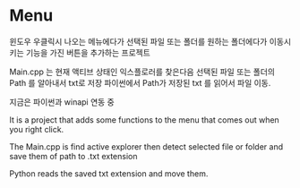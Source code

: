 # Menu


윈도우 우클릭시 나오는 메뉴에다가 선택된 파일 또는 폴더를 원하는 폴더에다가 이동시키는 기능을 가진 버튼을 추가하는 프로젝트

Main.cpp 는 현재 액티브 상태인 익스플로러를 찾은다음 선택된 파일 또는 폴더의 Path 를 알아내서 txt로 저장
파이썬에서 Path가 저장된 txt 를 읽어서 파일 이동.

지금은 파이썬과 winapi 연동 중

It is a project that adds some functions to the menu that comes out when you right click.

The Main.cpp is find active explorer then detect selected file or folder and save them of path to .txt extension

Python reads the saved txt extension and move them.
